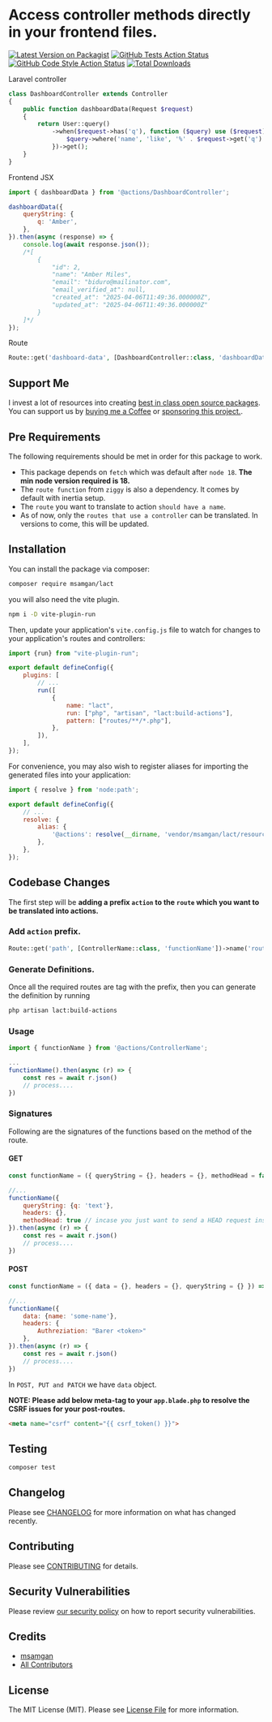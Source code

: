 # Access controller methods directly in your frontend files.

[![Latest Version on Packagist](https://img.shields.io/packagist/v/msamgan/lact.svg?style=flat-square)](https://packagist.org/packages/msamgan/lact)
[![GitHub Tests Action Status](https://img.shields.io/github/actions/workflow/status/msamgan/lact/run-tests.yml?branch=main&label=tests&style=flat-square)](https://github.com/msamgan/lact/actions?query=workflow%3Arun-tests+branch%3Amain)
[![GitHub Code Style Action Status](https://img.shields.io/github/actions/workflow/status/msamgan/lact/fix-php-code-style-issues.yml?branch=main&label=code%20style&style=flat-square)](https://github.com/msamgan/lact/actions?query=workflow%3A"Fix+PHP+code+style+issues"+branch%3Amain)
[![Total Downloads](https://img.shields.io/packagist/dt/msamgan/lact.svg?style=flat-square)](https://packagist.org/packages/msamgan/lact)

Laravel controller
```php
class DashboardController extends Controller
{
    public function dashboardData(Request $request)
    {
        return User::query()
            ->when($request->has('q'), function ($query) use ($request) {
                $query->where('name', 'like', '%' . $request->get('q') . '%');
            })->get();
    }
}
```
Frontend JSX
```jsx
import { dashboardData } from '@actions/DashboardController';

dashboardData({
    queryString: {
        q: 'Amber',
    },
}).then(async (response) => {
    console.log(await response.json());
    /*[
        {
            "id": 2,
            "name": "Amber Miles",
            "email": "biduro@mailinator.com",
            "email_verified_at": null,
            "created_at": "2025-04-06T11:49:36.000000Z",
            "updated_at": "2025-04-06T11:49:36.000000Z"
        }
    ]*/
});
```

Route
```php
Route::get('dashboard-data', [DashboardController::class, 'dashboardData'])->name('dashboard.data')->prefix('action');
```

## Support Me

I invest a lot of resources into creating [best in class open source packages](https://msamgan.com/projects).
You can support us by [buying me a Coffee](https://ko-fi.com/msamgan)
or [sponsoring this project.](https://github.com/sponsors/msamgan).

## Pre Requirements

The following requirements should be met in order for this package to work.

- This package depends on ```fetch``` which was default after ```node 18```. **The min node version required is 18.**
- The ```route function``` from ```ziggy``` is also a dependency. It comes by default with inertia setup.
- The ```route``` you want to translate to action ```should have a name```.
- As of now, only the ```routes that use a controller``` can be translated. In versions to come, this will be updated.

## Installation

You can install the package via composer:

```bash
composer require msamgan/lact
```

you will also need the vite plugin.

```bash
npm i -D vite-plugin-run
```

Then, update your application's ```vite.config.js``` file to watch for changes to your application's routes and
controllers:

```js
import {run} from "vite-plugin-run";

export default defineConfig({
    plugins: [
        // ...
        run([
            {
                name: "lact",
                run: ["php", "artisan", "lact:build-actions"],
                pattern: ["routes/**/*.php"],
            },
        ]),
    ],
});
```

For convenience, you may also wish to register aliases for importing the generated files into your application:

```js
import { resolve } from 'node:path';

export default defineConfig({
    // ...
    resolve: {
        alias: {
            '@actions': resolve(__dirname, 'vendor/msamgan/lact/resources/action'),
        },
    },
});
```

## Codebase Changes
The first step will be **adding a prefix ```action``` to the ```route``` which you want to be translated into actions.**

### Add ```action``` prefix.

```php
Route::get('path', [ControllerName::class, 'functionName'])->name('route.name')->prefix('action');
```

### Generate Definitions.
Once all the required routes are tag with the prefix, then you can generate the definition by running

```bash
php artisan lact:build-actions
```

### Usage

```jsx
import { functionName } from '@actions/ControllerName';

...
functionName().then(async (r) => {
    const res = await r.json()
    // process....
})
```

### Signatures
Following are the signatures of the functions based on the method of the route.

#### GET
```js
const functionName = ({ queryString = {}, headers = {}, methodHead = false }) => {}

//...
functionName({
    queryString: {q: 'text'},
    headers: {},
    methodHead: true // incase you just want to send a HEAD request insted of GET
}).then(async (r) => {
    const res = await r.json()
    // process....
})
```

#### POST
```js
const functionName = ({ data = {}, headers = {}, queryString = {} }) => {}

//...
functionName({
    data: {name: 'some-name'},
    headers: {
        Authreziation: "Barer <token>"
    },
}).then(async (r) => {
    const res = await r.json()
    // process....
})
```
In ```POST, PUT and PATCH``` we have ```data``` object.

**NOTE: Please add below meta-tag to your ```app.blade.php``` to resolve the CSRF issues for your post-routes.**
```html
<meta name="csrf" content="{{ csrf_token() }}">
```


## Testing

```bash
composer test
```

## Changelog

Please see [CHANGELOG](CHANGELOG.md) for more information on what has changed recently.

## Contributing

Please see [CONTRIBUTING](CONTRIBUTING.md) for details.

## Security Vulnerabilities

Please review [our security policy](../../security/policy) on how to report security vulnerabilities.

## Credits

- [msamgan](https://github.com/msamgan)
- [All Contributors](../../contributors)

## License

The MIT License (MIT). Please see [License File](LICENSE.md) for more information.
